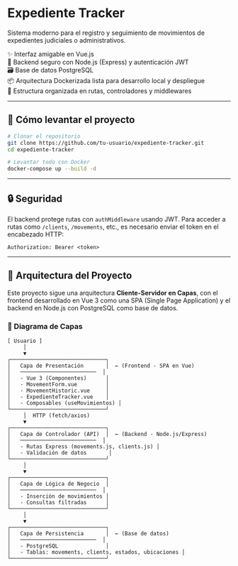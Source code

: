 # Expediente Tracker

Sistema moderno para el registro y seguimiento de movimientos de expedientes judiciales o administrativos.

✨ Interfaz amigable en Vue.js  
🔐 Backend seguro con Node.js (Express) y autenticación JWT  
🗃️ Base de datos PostgreSQL  
📦 Arquitectura Dockerizada lista para desarrollo local y despliegue  
🧱 Estructura organizada en rutas, controladores y middlewares

---

## 🚀 Cómo levantar el proyecto

```bash
# Clonar el repositorio
git clone https://github.com/tu-usuario/expediente-tracker.git
cd expediente-tracker

# Levantar todo con Docker
docker-compose up --build -d
```

---

## 🔒 Seguridad

El backend protege rutas con `authMiddleware` usando JWT. Para acceder a rutas como `/clients`, `/movements`, etc., es necesario enviar el token en el encabezado HTTP:

```http
Authorization: Bearer <token>
```

---

## 🧱 Arquitectura del Proyecto

Este proyecto sigue una arquitectura **Cliente-Servidor en Capas**, con el frontend desarrollado en Vue 3 como una SPA (Single Page Application) y el backend en Node.js con PostgreSQL como base de datos.

### 📐 Diagrama de Capas

```
[ Usuario ]
     │
     ▼
┌──────────────────────────────┐
│   Capa de Presentación       │  ← (Frontend - SPA en Vue)
│   ────────────────────────  │
│   - Vue 3 (Componentes)      │
│   - MovementForm.vue         │
│   - MovementHistoric.vue     │
│   - ExpedienteTracker.vue    │
│   - Composables (useMovimientos) │
└──────────────────────────────┘
     │  HTTP (fetch/axios)
     ▼
┌──────────────────────────────┐
│   Capa de Controlador (API)  │  ← (Backend - Node.js/Express)
│   ────────────────────────  │
│   - Rutas Express (movements.js, clients.js) │
│   - Validación de datos       │
└──────────────────────────────┘
     │
     ▼
┌──────────────────────────────┐
│   Capa de Lógica de Negocio  │
│   ────────────────────────  │
│   - Inserción de movimientos │
│   - Consultas filtradas      │
└──────────────────────────────┘
     │
     ▼
┌──────────────────────────────┐
│   Capa de Persistencia       │  ← (Base de datos)
│   ────────────────────────  │
│   - PostgreSQL               │
│   - Tablas: movements, clients, estados, ubicaciones │
└──────────────────────────────┘